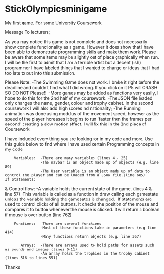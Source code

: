 # StickOlympicsminigame
My first game. For some University Coursework

Message To lecturers;

As you may notice this game is not complete and does not necessarily show complete functionality as a game.
However it does show that I have been able to demonstrate programming skills and make them work.
Please be aware that some items may be slightly out of place graphically when run.
I will be the first to admit that I am a terrible artist but a decent (ish) programmer
I have labeled things that I wanted to change or ideas that I had too late to put into this submission.


Please Note:
-The Swimming Game does not work. I broke it right before the deadline and couldn't find what I did wrong. If you click on it P5 will  CRASH SO DO NOT Please!!!
-More games may be added as functions very easily, I hope to do this for the 2nd half of my coursework.
-The JSON file loaded only changes the name, gender, colour and trophy cabinet. In the second coursework I will also add high scores nd nationality;
-The Running animation was done using modulus of the movement speed, however as the speed of the player increases it begins to run 'faster then the frames per second' creating a slow motion effect. I will fix this in the 2nd piece of Coursework

I have included every thing you are looking for in my code and more. Use this guide below to find where I have used certain Programming concepts in my code

        Variables:  -There are many variables (lines 4 - 25)
                    -The navbar is an object made up of objects (e.g. line 89)
                    -The User variable is an object made up of data to control the player and can be loaded from a JSON file.(line 685)
    If Statements:
   & Control flow:  -A variable holds the current state of the game. (lines 4 & line 57)
                    -This variable is called as a function in draw calling each gamestate unless the variable holding the gamesates is changed.
                    -If statements are used to control clicks of all buttons. It checks the position of the mouse and compares it to button whenever the mouse is clicked. It will return a boolean if mouse is over button (line 762)

        Functions:  -There are several functions 
                    -Most of these functions take in parameters (e.g line 414)
                    -Many functions return objects (e.g. line 367)
        
           Arrays:  -There are arrays used to hold paths for assets such as sounds and images (lines 6-11)
                    -An array holds the trophies in the trophy cabinet (lines 516 to lines 551)
Thanks
                    

 
